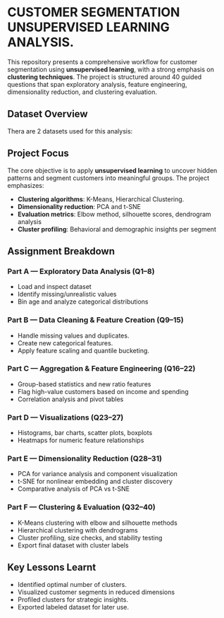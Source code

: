 # CUSTOMER SEGMENTATION UNSUPERVISED LEARNING ANALYSIS.

This repository presents a comprehensive workflow for customer segmentation using **unsupervised learning**, with a strong emphasis on **clustering techniques**. 
The project is structured around 40 guided questions that span exploratory analysis, feature engineering, dimensionality reduction, and clustering evaluation.

## Dataset Overview

Thera are 2 datasets used for this analysis:


## Project Focus

The core objective is to apply **unsupervised learning** to uncover hidden patterns and segment customers into meaningful groups. The project emphasizes:

- **Clustering algorithms**: K-Means, Hierarchical Clustering.
- **Dimensionality reduction**: PCA and t-SNE 
- **Evaluation metrics**: Elbow method, silhouette scores, dendrogram analysis
- **Cluster profiling**: Behavioral and demographic insights per segment

## Assignment Breakdown

### Part A — Exploratory Data Analysis (Q1–8)
- Load and inspect dataset
- Identify missing/unrealistic values
- Bin age and analyze categorical distributions

### Part B — Data Cleaning & Feature Creation (Q9–15)
- Handle missing values and duplicates.
- Create new categorical features.
- Apply feature scaling and quantile bucketing.

### Part C — Aggregation & Feature Engineering (Q16–22)
- Group-based statistics and new ratio features
- Flag high-value customers based on income and spending
- Correlation analysis and pivot tables

### Part D — Visualizations (Q23–27)
- Histograms, bar charts, scatter plots, boxplots
- Heatmaps for numeric feature relationships

### Part E — Dimensionality Reduction (Q28–31)
- PCA for variance analysis and component visualization
- t-SNE for nonlinear embedding and cluster discovery
- Comparative analysis of PCA vs t-SNE

### Part F — Clustering & Evaluation (Q32–40)
- K-Means clustering with elbow and silhouette methods
- Hierarchical clustering with dendrograms
- Cluster profiling, size checks, and stability testing
- Export final dataset with cluster labels


## Key Lessons Learnt
- Identified optimal number of clusters.
- Visualized customer segments in reduced dimensions
- Profiled clusters for strategic insights.
- Exported labeled dataset for later use.
